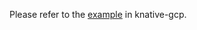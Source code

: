 Please refer to the [example](https://github.com/google/knative-gcp/blob/master/docs/examples/cloudschedulersource/README.md) in knative-gcp.

